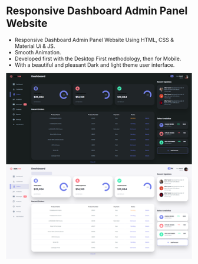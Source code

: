 
# Responsive Dashboard Admin Panel Website 


- Responsive Dashboard Admin Panel Website Using HTML, CSS & Material Ui & JS.
- Smooth Animation.
- Developed first with the Desktop First methodology, then for Mobile.
- With a beautiful and pleasant Dark and light theme user interface.


![Preview Dark Theme](/Admin-Panel-Preview-Dark-Theme.png)
![Preview Light Theme](/Admin-Panel-Preview-Light-Theme.png)